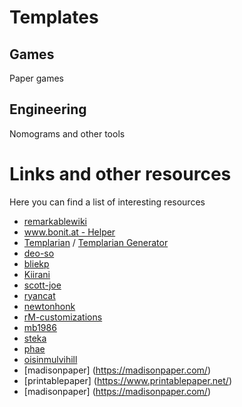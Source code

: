 # Templates

## Games 
Paper games 

## Engineering
Nomograms and other tools

# Links and other resources
Here you can find a list of interesting resources 

* [remarkablewiki](https://remarkablewiki.com/tips/templates) 
* [www.bonit.at - Helper](https://www.bonit.at/rm2th.asp?fbclid=IwAR0wtdt7u5s581A-L9mz8V7tISKtJJnB2SerpI8JWYG3BccauY6pcq45Xao)
* [Templarian](https://github.com/Templarian/Remarkable) / [Templarian Generator](https://templarian.github.io/remarkable/) 
* [deo-so](https://github.com/deo-so/reMarkable-Tablet-Templates---Free) 
* [bliekp](https://github.com/bliekp/remarkable-templates) 
* [Kiirani](https://github.com/Kiirani/remarkable-templates/blob/master/margin-lines.png) 
* [scott-joe](https://github.com/scott-joe/remarkable-templates) 
* [ryancat](https://github.com/ryancat/remarkable-templates/tree/main/morning_diary_en) 
* [newtonhonk](https://github.com/newtonhonk/reMarkable-Templates) 
* [rM-customizations](https://github.com/1094/rM-customizations) 
* [mb1986](https://github.com/mb1986/remarkable-templates) 
* [steka](https://github.com/steka/reMarkable_templates) 
* [phae](https://github.com/phae/remarkable-templates) 
* [oisinmulvihill](https://github.com/oisinmulvihill/reMarkableTemplates) 
* [madisonpaper] (https://madisonpaper.com/)
* [printablepaper] (https://www.printablepaper.net/)
* [madisonpaper] (https://madisonpaper.com/)






